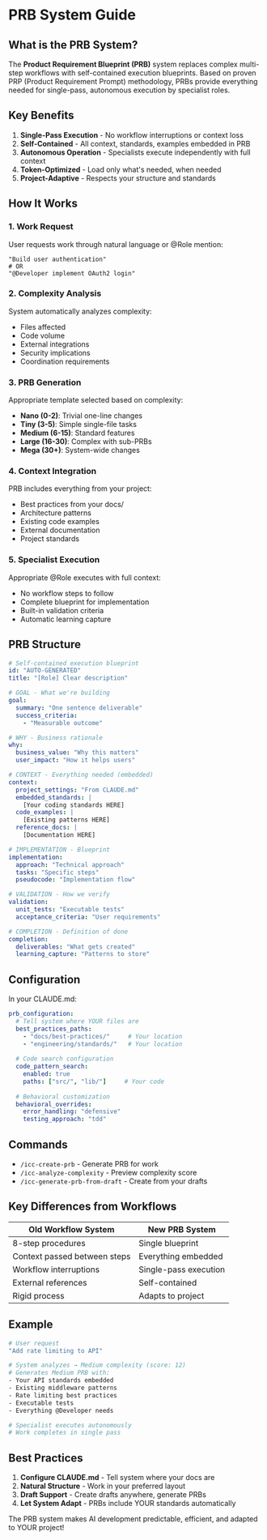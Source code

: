 # PRB System Guide

## What is the PRB System?

The **Product Requirement Blueprint (PRB)** system replaces complex multi-step workflows with self-contained execution blueprints. Based on proven PRP (Product Requirement Prompt) methodology, PRBs provide everything needed for single-pass, autonomous execution by specialist roles.

## Key Benefits

1. **Single-Pass Execution** - No workflow interruptions or context loss
2. **Self-Contained** - All context, standards, examples embedded in PRB
3. **Autonomous Operation** - Specialists execute independently with full context
4. **Token-Optimized** - Load only what's needed, when needed
5. **Project-Adaptive** - Respects your structure and standards

## How It Works

### 1. Work Request
User requests work through natural language or @Role mention:
```
"Build user authentication"
# OR
"@Developer implement OAuth2 login"
```

### 2. Complexity Analysis
System automatically analyzes complexity:
- Files affected
- Code volume
- External integrations
- Security implications
- Coordination requirements

### 3. PRB Generation
Appropriate template selected based on complexity:
- **Nano (0-2)**: Trivial one-line changes
- **Tiny (3-5)**: Simple single-file tasks
- **Medium (6-15)**: Standard features
- **Large (16-30)**: Complex with sub-PRBs
- **Mega (30+)**: System-wide changes

### 4. Context Integration
PRB includes everything from your project:
- Best practices from your docs/
- Architecture patterns
- Existing code examples
- External documentation
- Project standards

### 5. Specialist Execution
Appropriate @Role executes with full context:
- No workflow steps to follow
- Complete blueprint for implementation
- Built-in validation criteria
- Automatic learning capture

## PRB Structure

```yaml
# Self-contained execution blueprint
id: "AUTO-GENERATED"
title: "[Role] Clear description"

# GOAL - What we're building
goal:
  summary: "One sentence deliverable"
  success_criteria:
    - "Measurable outcome"

# WHY - Business rationale
why:
  business_value: "Why this matters"
  user_impact: "How it helps users"

# CONTEXT - Everything needed (embedded)
context:
  project_settings: "From CLAUDE.md"
  embedded_standards: |
    [Your coding standards HERE]
  code_examples: |
    [Existing patterns HERE]
  reference_docs: |
    [Documentation HERE]

# IMPLEMENTATION - Blueprint
implementation:
  approach: "Technical approach"
  tasks: "Specific steps"
  pseudocode: "Implementation flow"

# VALIDATION - How we verify
validation:
  unit_tests: "Executable tests"
  acceptance_criteria: "User requirements"

# COMPLETION - Definition of done
completion:
  deliverables: "What gets created"
  learning_capture: "Patterns to store"
```

## Configuration

In your CLAUDE.md:

```yaml
prb_configuration:
  # Tell system where YOUR files are
  best_practices_paths:
    - "docs/best-practices/"     # Your location
    - "engineering/standards/"   # Your location
    
  # Code search configuration
  code_pattern_search:
    enabled: true
    paths: ["src/", "lib/"]     # Your code
    
  # Behavioral customization
  behavioral_overrides:
    error_handling: "defensive"
    testing_approach: "tdd"
```

## Commands

- `/icc-create-prb` - Generate PRB for work
- `/icc-analyze-complexity` - Preview complexity score
- `/icc-generate-prb-from-draft` - Create from your drafts

## Key Differences from Workflows

| Old Workflow System | New PRB System |
|-------------------|----------------|
| 8-step procedures | Single blueprint |
| Context passed between steps | Everything embedded |
| Workflow interruptions | Single-pass execution |
| External references | Self-contained |
| Rigid process | Adapts to project |

## Example

```bash
# User request
"Add rate limiting to API"

# System analyzes → Medium complexity (score: 12)
# Generates Medium PRB with:
- Your API standards embedded
- Existing middleware patterns
- Rate limiting best practices
- Executable tests
- Everything @Developer needs

# Specialist executes autonomously
# Work completes in single pass
```

## Best Practices

1. **Configure CLAUDE.md** - Tell system where your docs are
2. **Natural Structure** - Work in your preferred layout
3. **Draft Support** - Create drafts anywhere, generate PRBs
4. **Let System Adapt** - PRBs include YOUR standards automatically

The PRB system makes AI development predictable, efficient, and adapted to YOUR project!